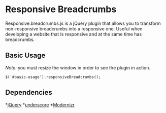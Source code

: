 Responsive Breadcrumbs
======================

Responsive.breadcrumbs.js is a jQuery plugin that allows you to transform non-responsive breadcrumbs into a responsive 
one. Useful when developing a website that is responsive and at the same time has breadcrumbs.

Basic Usage
-----------

*Note:* you must resize the window in order to see the plugin in action.

`$('#basic-usage').responsiveBreadcrumbs();`

Dependencies
------------

*[jQuery](http://code.jquery.com/jquery-1.8.3.min.js)
*[underscore](http://cdnjs.cloudflare.com/ajax/libs/underscore.js/1.5.2/underscore-min.js)
*[Modernizr](http://cdnjs.cloudflare.com/ajax/libs/modernizr/2.6.2/modernizr.js)